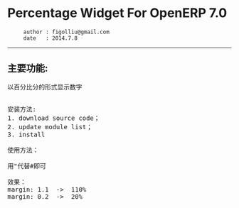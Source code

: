 
Percentage Widget For OpenERP 7.0
========================================================
         author : figolliu@gmail.com
         date   : 2014.7.8

--------------------------------------------------------
主要功能:<br />
--------------------------------------------------------
以百分比分的形式显示数字<br />

<pre>

安装方法:
1. download source code；
2. update module list；
3. install

使用方法：
<field name=#margin# widget=#percentage# />	 
用"代替#即可

效果：
margin: 1.1  ->  110%
margin: 0.2  ->  20%

</pre>

